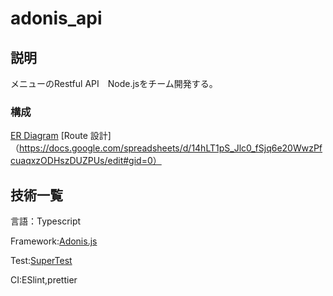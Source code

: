 # adonis_api
## 説明
メニューのRestful API　Node.jsをチーム開発する。
### 構成
[ER Diagram](https://drive.google.com/file/d/127q5cjhRV9IxQQDugWFnwTAx_5yE_ZKX/view)
[Route 設計]（https://docs.google.com/spreadsheets/d/14hLT1pS_Jlc0_fSjq6e20WwzPfcuaqxzODHszDUZPUs/edit#gid=0）
## 技術一覧
言語：Typescript

Framework:[Adonis.js](https://adonisjs.com/) 

Test:[SuperTest](https://github.com/visionmedia/supertest)

CI:ESlint,prettier
